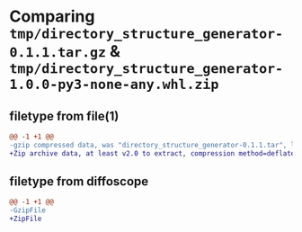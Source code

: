 # Comparing `tmp/directory_structure_generator-0.1.1.tar.gz` & `tmp/directory_structure_generator-1.0.0-py3-none-any.whl.zip`

## filetype from file(1)

```diff
@@ -1 +1 @@
-gzip compressed data, was "directory_structure_generator-0.1.1.tar", last modified: Sun May 12 10:19:56 2024, max compression
+Zip archive data, at least v2.0 to extract, compression method=deflate
```

## filetype from diffoscope

```diff
@@ -1 +1 @@
-GzipFile
+ZipFile
```

